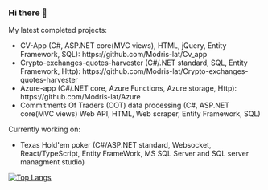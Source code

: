 ### Hi there 👋
<div>My latest completed projects:
  <ul>
    <li>CV-App (C#, ASP.NET core(MVC views), HTML, jQuery, Entity Framework, SQL): https://github.com/Modris-lat/Cv_app</li>
    <li>Crypto-exchanges-quotes-harvester (C#/.NET standard, SQL, Entity Framework, Http): https://github.com/Modris-lat/Crypto-exchanges-quotes-harvester</li>
    <li>Azure-app (C#/.NET core, Azure Functions, Azure storage, Http): https://github.com/Modris-lat/Azure</li>
    <li>Commitments Of Traders (COT) data processing (C#, ASP.NET core(MVC views) Web API, HTML, Web scraper, Entity Framework, SQL)</li>
  </ul>
 </div>
 <div>Currently working on:
  <ul>
    <li>Texas Hold'em poker (C#/ASP.NET standard, Websocket, React/TypeScript, Entity FrameWork, MS SQL Server and SQL server managment studio)</li>
  </ul>
 </div>

[![Top Langs](https://github-readme-stats.vercel.app/api/top-langs/?username=Modris-lat&layout=compact)](https://github.com/Modris/github-readme-stats)
<!--
**Modris-lat/Modris-lat** is a ✨ _special_ ✨ repository because its `README.md` (this file) appears on your GitHub profile.

Here are some ideas to get you started:

- 🔭 I’m currently working on ...
- 🌱 I’m currently learning ...
- 👯 I’m looking to collaborate on ...
- 🤔 I’m looking for help with ...
- 💬 Ask me about ...
- 📫 How to reach me: ...
- 😄 Pronouns: ...
- ⚡ Fun fact: ...
-->

